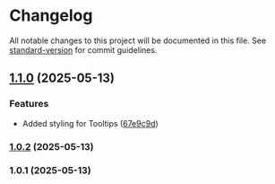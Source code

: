 # Changelog

All notable changes to this project will be documented in this file. See [standard-version](https://github.com/conventional-changelog/standard-version) for commit guidelines.

## [1.1.0](https://github.com/dlimeb/cssium/compare/v1.0.2...v1.1.0) (2025-05-13)


### Features

* Added styling for Tooltips ([67e9c9d](https://github.com/dlimeb/cssium/commit/67e9c9d3fb4e0aa9bd5783f63bbadc3a4683a690))

### [1.0.2](https://github.com/dlimeb/cssium/compare/v1.0.1...v1.0.2) (2025-05-13)

### 1.0.1 (2025-05-13)
